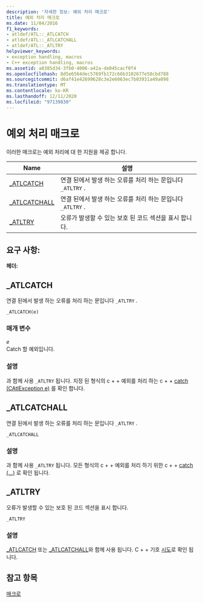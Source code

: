 ```yaml
---
description: '자세한 정보: 예외 처리 매크로'
title: 예외 처리 매크로
ms.date: 11/04/2016
f1_keywords:
- atldef/ATL::_ATLCATCH
- atldef/ATL::_ATLCATCHALL
- atldef/ATL::_ATLTRY
helpviewer_keywords:
- exception handling, macros
- C++ exception handling, macros
ms.assetid: a8385d34-3fb0-4006-a42a-de045cacf0f4
ms.openlocfilehash: 8d5e6564dec5769fb172c66b3102677e58cbd788
ms.sourcegitcommit: d6af41e42699628c3e2e6063ec7b03931a49a098
ms.translationtype: MT
ms.contentlocale: ko-KR
ms.lasthandoff: 12/11/2020
ms.locfileid: "97139830"
---
```

# <a name="exception-handling-macros"></a>예외 처리 매크로

이러한 매크로는 예외 처리에 대 한 지원을 제공 합니다.

|Name|설명|
|-|-|
|[_ATLCATCH](#_atlcatch)|연결 된에서 발생 하는 오류를 처리 하는 문입니다 `_ATLTRY` .|
|[_ATLCATCHALL](#_atlcatchall)|연결 된에서 발생 하는 오류를 처리 하는 문입니다 `_ATLTRY` .|
|[_ATLTRY](#_atltry)|오류가 발생할 수 있는 보호 된 코드 섹션을 표시 합니다.|

## <a name="requirements"></a>요구 사항:

**헤더:**

## <a name="_atlcatch"></a><a name="_atlcatch"></a> _ATLCATCH

연결 된에서 발생 하는 오류를 처리 하는 문입니다 `_ATLTRY` .

```
_ATLCATCH(e)
```

### <a name="parameters"></a>매개 변수

*e*<br/>
Catch 할 예외입니다.

### <a name="remarks"></a>설명

과 함께 사용 `_ATLTRY` 됩니다. 지정 된 형식의 c + + 예외를 처리 하는 c + + [catch (CAtlException e)](../../cpp/try-throw-and-catch-statements-cpp.md) 를 확인 합니다.

## <a name="_atlcatchall"></a><a name="_atlcatchall"></a> _ATLCATCHALL

연결 된에서 발생 하는 오류를 처리 하는 문입니다 `_ATLTRY` .

```
_ATLCATCHALL
```

### <a name="remarks"></a>설명

과 함께 사용 `_ATLTRY` 됩니다. 모든 형식의 c + + 예외를 처리 하기 위한 c + + [catch (...)](../../cpp/try-throw-and-catch-statements-cpp.md) 로 확인 됩니다.

## <a name="_atltry"></a><a name="_atltry"></a> _ATLTRY

오류가 발생할 수 있는 보호 된 코드 섹션을 표시 합니다.

```
_ATLTRY
```

### <a name="remarks"></a>설명

[_ATLCATCH](#_atlcatch) 또는 [_ATLCATCHALL](#_atlcatchall)와 함께 사용 됩니다. C + + 기호 [시도](../../cpp/try-throw-and-catch-statements-cpp.md)로 확인 됩니다.

## <a name="see-also"></a>참고 항목

[매크로](../../atl/reference/atl-macros.md)
